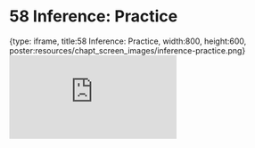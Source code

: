 # 58 Inference: Practice
 
{type: iframe, title:58 Inference: Practice, width:800, height:600, poster:resources/chapt_screen_images/inference-practice.png}
![](https://datatrail-jhu.github.io/DataTrail_ReOrg/no_toc/inference-practice.html)
 

 
